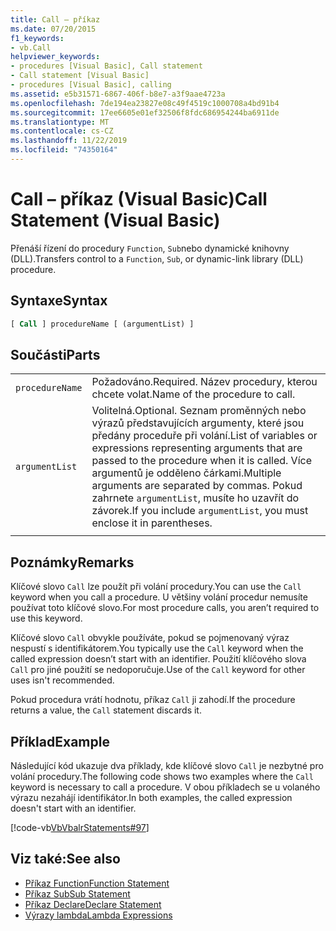 ```yaml
---
title: Call – příkaz
ms.date: 07/20/2015
f1_keywords:
- vb.Call
helpviewer_keywords:
- procedures [Visual Basic], Call statement
- Call statement [Visual Basic]
- procedures [Visual Basic], calling
ms.assetid: e5b31571-6867-406f-b8e7-a3f9aae4723a
ms.openlocfilehash: 7de194ea23827e08c49f4519c1000708a4bd91b4
ms.sourcegitcommit: 17ee6605e01ef32506f8fdc686954244ba6911de
ms.translationtype: MT
ms.contentlocale: cs-CZ
ms.lasthandoff: 11/22/2019
ms.locfileid: "74350164"
---
```

# <a name="call-statement-visual-basic"></a><span data-ttu-id="5a3cd-102">Call – příkaz (Visual Basic)</span><span class="sxs-lookup"><span data-stu-id="5a3cd-102">Call Statement (Visual Basic)</span></span>

<span data-ttu-id="5a3cd-103">Přenáší řízení do procedury `Function`, `Sub`nebo dynamické knihovny (DLL).</span><span class="sxs-lookup"><span data-stu-id="5a3cd-103">Transfers control to a `Function`, `Sub`, or dynamic-link library (DLL) procedure.</span></span>  
  
## <a name="syntax"></a><span data-ttu-id="5a3cd-104">Syntaxe</span><span class="sxs-lookup"><span data-stu-id="5a3cd-104">Syntax</span></span>  
  
```vb  
[ Call ] procedureName [ (argumentList) ]  
```  
  
## <a name="parts"></a><span data-ttu-id="5a3cd-105">Součásti</span><span class="sxs-lookup"><span data-stu-id="5a3cd-105">Parts</span></span>  

|||
|---|---|
|`procedureName`|<span data-ttu-id="5a3cd-106">Požadováno.</span><span class="sxs-lookup"><span data-stu-id="5a3cd-106">Required.</span></span> <span data-ttu-id="5a3cd-107">Název procedury, kterou chcete volat.</span><span class="sxs-lookup"><span data-stu-id="5a3cd-107">Name of the procedure to call.</span></span>|
|`argumentList`|<span data-ttu-id="5a3cd-108">Volitelná.</span><span class="sxs-lookup"><span data-stu-id="5a3cd-108">Optional.</span></span> <span data-ttu-id="5a3cd-109">Seznam proměnných nebo výrazů představujících argumenty, které jsou předány proceduře při volání.</span><span class="sxs-lookup"><span data-stu-id="5a3cd-109">List of variables or expressions representing arguments that are passed to the procedure when it is called.</span></span> <span data-ttu-id="5a3cd-110">Více argumentů je odděleno čárkami.</span><span class="sxs-lookup"><span data-stu-id="5a3cd-110">Multiple arguments are separated by commas.</span></span> <span data-ttu-id="5a3cd-111">Pokud zahrnete `argumentList`, musíte ho uzavřít do závorek.</span><span class="sxs-lookup"><span data-stu-id="5a3cd-111">If you include `argumentList`, you must enclose it in parentheses.</span></span>|
|||
  
## <a name="remarks"></a><span data-ttu-id="5a3cd-112">Poznámky</span><span class="sxs-lookup"><span data-stu-id="5a3cd-112">Remarks</span></span>

 <span data-ttu-id="5a3cd-113">Klíčové slovo `Call` lze použít při volání procedury.</span><span class="sxs-lookup"><span data-stu-id="5a3cd-113">You can use the `Call` keyword when you call a procedure.</span></span> <span data-ttu-id="5a3cd-114">U většiny volání procedur nemusíte používat toto klíčové slovo.</span><span class="sxs-lookup"><span data-stu-id="5a3cd-114">For most procedure calls, you aren’t required to use this  keyword.</span></span>

 <span data-ttu-id="5a3cd-115">Klíčové slovo `Call` obvykle používáte, pokud se pojmenovaný výraz nespustí s identifikátorem.</span><span class="sxs-lookup"><span data-stu-id="5a3cd-115">You typically use the `Call` keyword when the called expression doesn’t start with an identifier.</span></span> <span data-ttu-id="5a3cd-116">Použití klíčového slova `Call` pro jiné použití se nedoporučuje.</span><span class="sxs-lookup"><span data-stu-id="5a3cd-116">Use of the `Call` keyword for other uses isn't recommended.</span></span>

 <span data-ttu-id="5a3cd-117">Pokud procedura vrátí hodnotu, příkaz `Call` ji zahodí.</span><span class="sxs-lookup"><span data-stu-id="5a3cd-117">If the procedure returns a value, the `Call` statement discards it.</span></span>

## <a name="example"></a><span data-ttu-id="5a3cd-118">Příklad</span><span class="sxs-lookup"><span data-stu-id="5a3cd-118">Example</span></span>

 <span data-ttu-id="5a3cd-119">Následující kód ukazuje dva příklady, kde klíčové slovo `Call` je nezbytné pro volání procedury.</span><span class="sxs-lookup"><span data-stu-id="5a3cd-119">The following code shows two examples where the `Call` keyword is necessary to call a procedure.</span></span> <span data-ttu-id="5a3cd-120">V obou příkladech se u volaného výrazu nezahájí identifikátor.</span><span class="sxs-lookup"><span data-stu-id="5a3cd-120">In both examples, the called expression doesn't start with an identifier.</span></span>

 [!code-vb[VbVbalrStatements#97](~/samples/snippets/visualbasic/VS_Snippets_VBCSharp/VbVbalrStatements/VB/Class1.vb#97)]  
  
## <a name="see-also"></a><span data-ttu-id="5a3cd-121">Viz také:</span><span class="sxs-lookup"><span data-stu-id="5a3cd-121">See also</span></span>

- [<span data-ttu-id="5a3cd-122">Příkaz Function</span><span class="sxs-lookup"><span data-stu-id="5a3cd-122">Function Statement</span></span>](function-statement.md)
- [<span data-ttu-id="5a3cd-123">Příkaz Sub</span><span class="sxs-lookup"><span data-stu-id="5a3cd-123">Sub Statement</span></span>](sub-statement.md)
- [<span data-ttu-id="5a3cd-124">Příkaz Declare</span><span class="sxs-lookup"><span data-stu-id="5a3cd-124">Declare Statement</span></span>](declare-statement.md)
- [<span data-ttu-id="5a3cd-125">Výrazy lambda</span><span class="sxs-lookup"><span data-stu-id="5a3cd-125">Lambda Expressions</span></span>](../../programming-guide/language-features/procedures/lambda-expressions.md)
